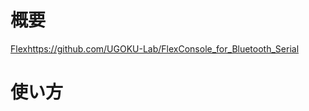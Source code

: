 # 概要
[Flex](https://github.com/UGOKU-Lab/FlexConsole_for_Bluetooth_Serial)https://github.com/UGOKU-Lab/FlexConsole_for_Bluetooth_Serial

# 使い方
